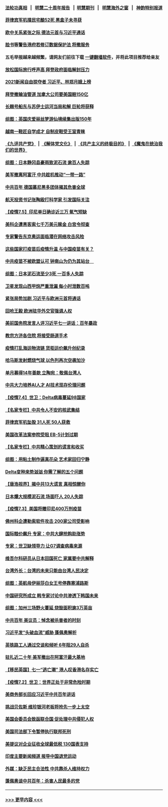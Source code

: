 #### [法轮功真相](https://github.com/gfw-breaker/truth/blob/master/README.md?t=0) &nbsp;&nbsp;|&nbsp;&nbsp; [明慧二十周年报告](https://github.com/gfw-breaker/mh-reports/blob/master/README.md?t=0) &nbsp;&nbsp;|&nbsp;&nbsp;[明慧期刊](https://github.com/gfw-breaker/mh-qikan) &nbsp;&nbsp;|&nbsp;&nbsp; [明慧海外之窗](https://github.com/gfw-breaker/mh-news/blob/master/README.md?t=0) &nbsp;&nbsp;|&nbsp;&nbsp; [神韵特别报道](https://github.com/gfw-breaker/mh-news/blob/master/shenyun.md?t=0)
#### [菲律宾军机撞民宅酿52死 黑盒子未寻获](../pages/nsc418/n13069821.md?t=07060701) 
#### [欧中关系紧张之际 德法元首与习近平通话](../pages/nsc418/n13069345.md?t=07060701) 
#### [脸书等警告港府若修订数据保护法 将撤服务](../pages/nsc418/n13069603.md?t=07060701) 
#### 五毛举报越来越频繁，请网友们前往下载 [一键翻墙软件](https://github.com/gfw-breaker/ssr-accounts)，并将此项目推荐给亲友
#### [放松国际旅行呼声高 拜登政府面临解封压力](../pages/nsc418/n13069503.md?t=07060701) 
#### [2021新闻自由掠夺者 习近平、林郑月娥上榜](../pages/nsc418/n13069516.md?t=07060701) 
#### [拜登撤输油管道 加拿大公司要美国赔150亿](../pages/nsc418/n13069333.md?t=07060701) 
#### [长赐号船东与苏伊士运河当局和解 巨轮将获释](../pages/nsc418/n13069254.md?t=07060701) 
#### [组图：英国庆爱丽丝梦游仙境续集出版150年](../pages/nsc418/n13068801.md?t=07060701) 
#### [越南一鞋匠自学成才 自制皮鞋受王室青睐](../pages/nsc418/n13068984.md?t=07060701) 
#### [《九评共产党》](https://github.com/begood0513/9ping.md/blob/master/README.md) &nbsp;|&nbsp; [《解体党文化》](../../../../jtdwh.md/blob/master/README.md)  &nbsp;|&nbsp; [《共产主义的终极目的》](../../../../gczydzjmd.md/blob/master/README.md) &nbsp;|&nbsp; [《魔鬼在统治我们的世界》](../../../../mgztzwmdsj.md/blob/master/README.md) 
#### [组图：日本静冈县豪雨致泥石流 逾百人失踪](../pages/nsc418/n13068430.md?t=07060701) 
#### [美军撤离阿富汗 中共趁机推动“一带一路”](../pages/nsc418/n13069150.md?t=07060701) 
#### [中共百年 德国慕尼黑多团体揭其危害全球](../pages/nsc418/n13068873.md?t=07060701) 
#### [航天投资书记张陶殴打科学家 引发国际关注](../pages/nsc418/n13069132.md?t=07060701) 
#### [【疫情7.5】印尼单日确诊近三万 氧气短缺](../pages/nsc418/n13068730.md?t=07060701) 
#### [美科企遭黑客索七千万美元赎金 白宫令彻查](../pages/nsc418/n13068453.md?t=07060701) 
#### [专家警告东京奥运面临潜在网络攻击风险](../pages/nsc418/n13068225.md?t=07060701) 
#### [这些国家打疫苗后疫情升温 与中国疫苗有关？](../pages/nsc418/n13063902.md?t=07060701) 
#### [中共疫苗不被欧盟认可 钟南山为仍为其站台　](../pages/nsc418/n13066921.md?t=07060701) 
#### [组图：日本泥石流至少3死 一百多人失踪](../pages/nsc418/n13067596.md?t=07060701) 
#### [卫星发现山西甲烷严重泄漏 每小时泄数百吨](../pages/nsc418/n13067638.md?t=07060701) 
#### [紧张局势加剧 习近平与欧洲元首将通话](../pages/nsc418/n13067124.md?t=07060701) 
#### [回呛王毅 欧洲驻华外交官强调人权](../pages/nsc418/n13067222.md?t=07060701) 
#### [美前国务院发言人评习近平七一讲话：百年暴政](../pages/nsc418/n13066986.md?t=07060701) 
#### [教宗方济各住院 将接受肠道手术](../pages/nsc418/n13066996.md?t=07060701) 
#### [疫情打乱海运物流链 货柜运价飙升创纪录](../pages/nsc418/n13066976.md?t=07060701) 
#### [哈马斯发射燃烧气球 以色列再次空袭加沙](../pages/nsc418/n13066885.md?t=07060701) 
#### [单月募得14年善款 立陶宛：敬佩台湾人](../pages/nsc418/n13066589.md?t=07060701) 
#### [中共大力培养AI人才 AI技术现存伦理问题](../pages/nsc418/n13065889.md?t=07060701) 
#### [【疫情7.4】世卫：Delta病毒蔓延98国家](../pages/nsc418/n13066463.md?t=07060701) 
#### [【名家专栏】中共令人不安的核武集结](../pages/nsc418/n13065256.md?t=07060701) 
#### [菲律宾军机坠毁 31人死 50人获救](../pages/nsc418/n13066453.md?t=07060701) 
#### [美国改革法案参院受阻 EB-5计划过期](../pages/nsc418/n13065786.md?t=07060701) 
#### [【名家专栏】中共精心策划的谎言和收买](../pages/nsc418/n13065253.md?t=07060701) 
#### [组图：用粘土制作逼真花朵 艺术家回归宁静](../pages/nsc418/n13064840.md?t=07060701) 
#### [Delta变种来势汹汹 你需了解的五个问题](../pages/nsc418/n13065422.md?t=07060701) 
#### [【唐浩视界】揭中共13大谎言 真相惊醒你](../pages/nsc418/n13065208.md?t=07060701) 
#### [日本爆大规模泥石流 场面吓人 20人失踪](../pages/nsc418/n13065237.md?t=07060701) 
#### [【疫情7.3】美国将赠印尼400万剂疫苗](../pages/nsc418/n13065023.md?t=07060701) 
#### [佛州科企遭勒索软件攻击 200家公司受影响](../pages/nsc418/n13064932.md?t=07060701) 
#### [国际粮价飙升 专家：中共大肆抢购助涨势](../pages/nsc418/n13064616.md?t=07060701) 
#### [专家：世卫缺领导力 让G7调查病毒来源](../pages/nsc418/n13064094.md?t=07060701) 
#### [维吾尔科研员从日本回国死亡 家属要中共解释](../pages/nsc418/n13064089.md?t=07060701) 
#### [台湾外长：台湾的未来只能由台湾人民决定](../pages/nsc418/n13064082.md?t=07060701) 
#### [组图：英航母伊丽莎白女王号停靠塞浦路斯](../pages/nsc418/n13062981.md?t=07060701) 
#### [中国研究所成立 韩专家讨论中共渗透下韩国未来](../pages/nsc418/n13063378.md?t=07060701) 
#### [组图：加州三场野火蔓延 烧毁面积逾3万英亩](../pages/nsc418/n13063488.md?t=07060701) 
#### [中共百年 美议员：悼念被杀害者的时刻](../pages/nsc418/n13063735.md?t=07060701) 
#### [习近平发“头破血流”威胁 蓬佩奥解析](../pages/nsc418/n13063604.md?t=07060701) 
#### [英铁路工人通过交谈和倾听 6年阻29人自杀](../pages/nsc418/n13063314.md?t=07060701) 
#### [驻扎近二十年 美军撤出在阿富汗最大基地](../pages/nsc418/n13063297.md?t=07060701) 
#### [【移民英国】七一“逃亡潮” 港人叹香港名存实亡](../pages/nsc418/n13062195.md?t=07060701) 
#### [【疫情7.2】世卫：世界正处于非常危险时期](../pages/nsc418/n13062918.md?t=07060701) 
#### [美商务部长回应习近平中共百年讲话](../pages/nsc418/n13062903.md?t=07060701) 
#### [挑战贝佐斯 维珍银河老板将抢先一步上太空](../pages/nsc418/n13062442.md?t=07060701) 
#### [美国会委员会致函联合国 促处理中共侵犯人权](../pages/nsc418/n13061967.md?t=07060701) 
#### [美国司法部下令暂停执行联邦死刑](../pages/nsc418/n13062212.md?t=07060701) 
#### [美提议对企业征收全球最低税 130国表支持](../pages/nsc418/n13061428.md?t=07060701) 
#### [印度主要新闻频道 报导中国退党运动](../pages/nsc418/n13061621.md?t=07060701) 
#### [外媒：缺乏民主合法性 中共靠杀人维持权力](../pages/nsc418/n13061364.md?t=07060701) 
#### [蓬佩奥谈中共百年：杀害人民最多的党](../pages/nsc418/n13061271.md?t=07060701) 

----
#### [ >>> 更早内容 <<< ](../indexes/nsc418-earlier.md)
